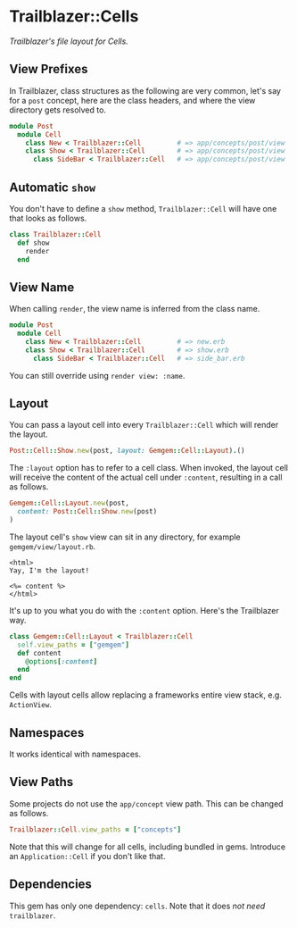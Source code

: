 # Trailblazer::Cells

_Trailblazer's file layout for Cells._

## View Prefixes

In Trailblazer, class structures as the following are very common, let's say for a `post` concept, here are the class headers, and where the view directory gets resolved to.

```ruby
module Post
  module Cell
    class New < Trailblazer::Cell         # => app/concepts/post/view
    class Show < Trailblazer::Cell        # => app/concepts/post/view
      class SideBar < Trailblazer::Cell   # => app/concepts/post/view
```

## Automatic `show`

You don't have to define a `show` method, `Trailblazer::Cell` will have one that looks as follows.

```ruby
class Trailblazer::Cell
  def show
    render
  end
```

## View Name

When calling `render`, the view name is inferred from the class name.

```ruby
module Post
  module Cell
    class New < Trailblazer::Cell         # => new.erb
    class Show < Trailblazer::Cell        # => show.erb
      class SideBar < Trailblazer::Cell   # => side_bar.erb
```

You can still override using `render view: :name`.

## Layout

You can pass a layout cell into every `Trailblazer::Cell` which will render the layout.

```ruby
Post::Cell::Show.new(post, layout: Gemgem::Cell::Layout).()
```

The `:layout` option has to refer to a cell class. When invoked, the layout cell will receive the content of the actual cell under `:content`, resulting in a call as follows.

```ruby
Gemgem::Cell::Layout.new(post,
  content: Post::Cell::Show.new(post)
)
```

The layout cell's `show` view can sit in any directory, for example `gemgem/view/layout.rb`.

```erb
<html>
Yay, I'm the layout!

<%= content %>
</html>
```

It's up to you what you do with the `:content` option. Here's the Trailblazer way.

```ruby
class Gemgem::Cell::Layout < Trailblazer::Cell
  self.view_paths = ["gemgem"]
  def content
    @options[:content]
  end
end
```

Cells with layout cells allow replacing a frameworks entire view stack, e.g. `ActionView`.

## Namespaces

It works identical with namespaces.

## View Paths

Some projects do not use the `app/concept` view path. This can be changed as follows.

```ruby
Trailblazer::Cell.view_paths = ["concepts"]
```

Note that this will change for all cells, including bundled in gems. Introduce an `Application::Cell` if you don't like that.

## Dependencies

This gem has only one dependency: `cells`. Note that it does *not need* `trailblazer`.
